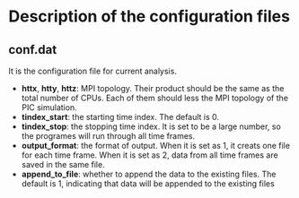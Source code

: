 # Description of the configuration files

## conf.dat
It is the configuration file for current analysis.
- **httx**, **htty**, **httz**: MPI topology. Their product should be the same as the total number of CPUs.
Each of them should less the MPI topology of the PIC simulation.
- **tindex_start**: the starting time index. The default is 0.
- **tindex_stop**: the stopping time index. It is set to be a large number, so the programes will run through all time frames.
- **output_format**: the format of output. When it is set as 1, it creats one file for each time frame. When it is set as 2,
data from all time frames are saved in the same file.
- **append_to_file**: whether to append the data to the existing files. The default is 1, indicating that data will be appended to
        the existing files
